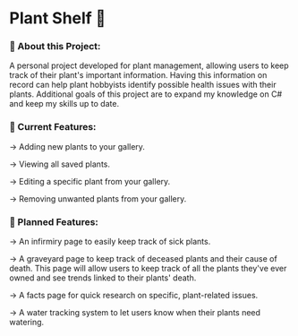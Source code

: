 # Plant Shelf 🌱
### 🎍 About this Project:
A personal project developed for plant management, allowing users to keep track of their plant's important information. Having this information on record can help plant hobbyists identify possible health issues with their plants.
Additional goals of this project are to expand my knowledge on C# and keep my skills up to date.

### 🌿 Current Features:
-> Adding new plants to your gallery.

-> Viewing all saved plants.

-> Editing a specific plant from your gallery.

-> Removing unwanted plants from your gallery.


### 🌷 Planned Features:

-> An infirmiry page to easily keep track of sick plants.

-> A graveyard page to keep track of deceased plants and their cause of death. This page will allow users to keep track of all the plants they've ever owned and see trends linked to their plants' death.

-> A facts page for quick research on specific, plant-related issues.

-> A water tracking system to let users know when their plants need watering.
